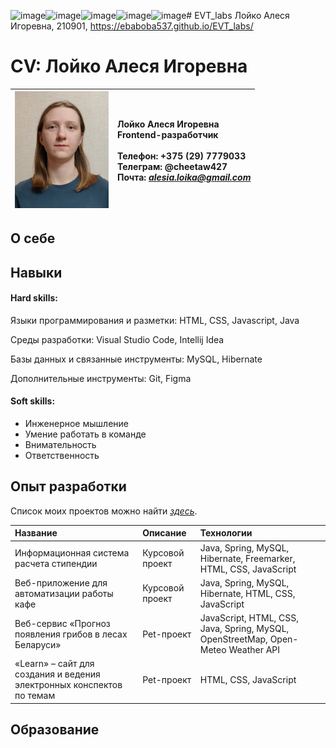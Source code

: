 ![image](https://github.com/user-attachments/assets/8a1defec-677d-41c3-9f50-8d2dd79efe7f)![image](https://github.com/user-attachments/assets/b07cc6b7-236c-4351-82be-788baabf66c5)![image](https://github.com/user-attachments/assets/3164937d-9d54-4817-a4b9-42abf6fe704b)![image](https://github.com/user-attachments/assets/455ba679-0292-46e0-a642-0270b0199aa2)![image](https://github.com/user-attachments/assets/436dbcde-69fe-4d07-994f-826e1963f227)# EVT_labs Лойко Алеся Игоревна, 210901, https://ebaboba537.github.io/EVT_labs/

# CV: Лойко Алеся Игоревна

| <img src="lab_10/foto.jpg" width="150"> | Лойко Алеся Игоревна <br>Frontend-разработчик <br><br>Телефон: +375 (29) 7779033 <br>Телеграм: @cheetaw427 <br>Почта: *alesia.loika@gmail.com* |
|---|:----|

## О себе

## Навыки

#### Hard skills:

Языки программирования и разметки: HTML, CSS, Javascript, Java

Среды разработки: Visual Studio Code, Intellij Idea

Базы данных и связанные инструменты: MySQL, Hibernate

Дополнительные инструменты: Git, Figma

#### Soft skills:

- Инженерное мышление
- Умение работать в команде
- Внимательность
- Ответственность

## Опыт разработки

Список моих проектов можно найти *[здесь](https://github.com/EBaBoBa537?tab=repositories)*.

| Название | Описание | Технологии |
|:---|:---|:---|
| Информационная система расчета стипендии | Курсовой проект | Java, Spring, MySQL,  Hibernate, Freemarker, HTML, CSS, JavaScript |
| Веб-приложение для автоматизации работы кафе | Курсовой проект | Java, Spring, MySQL,  Hibernate, HTML, CSS, JavaScript |
| Веб-сервис «Прогноз появления грибов в лесах Беларуси» | Pet-проект | JavaScript, HTML, CSS, Java, Spring, MySQL, OpenStreetMap, Open-Meteo Weather API |
| «Learn» – сайт для создания и ведения электронных конспектов по темам | Pet-проект | HTML, CSS, JavaScript |


## Образование

